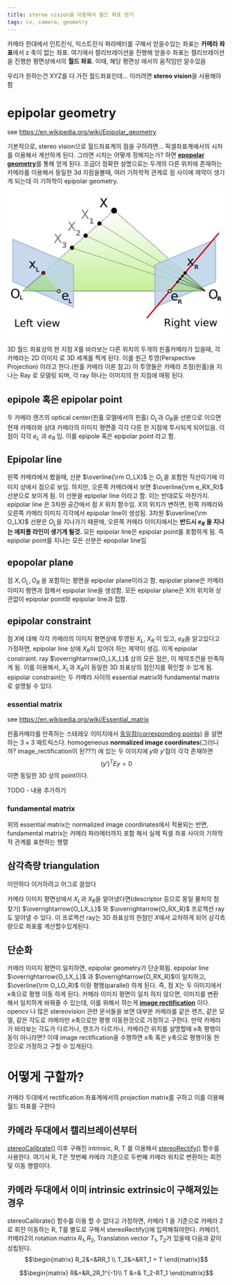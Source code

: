 ```yaml
---
title: stereo vision을 이용해서 월드 좌표 얻기
tags: cv, camera, geometry
---
```


  
카메라 한대에서 인트린식, 익스트린식 파라메터를 구해서 얻을수있는 좌표는 **카메라 좌표**에서 z 축이 없는 좌표.
여기에서 캘리브레이션을 진행해 얻을수 좌표는 캘리브레이션을 진행한 평면상에서의 **월드 좌표**. 이때, 해당 평면상 에서의 움직임만 알수있음 

우리가 원하는건 XYZ를 다 가진 월드좌표인데... 이러려면 **stereo vision**을 사용해야함

# epipolar geometry
see https://en.wikipedia.org/wiki/Epipolar_geometry

기본적으로, stereo vision으로 월드좌표계의 점을 구하려면... 픽셀좌표계에서의 시차를 이용해서 계산하게 된다. 그러면 시차는 어떻게 정해지는가? 하면  [**epopolar geometry**](https://en.wikipedia.org/wiki/Epipolar_geometry)를 통해 얻게 된다. 
조금더 정확한 설명으로는 두개의 다른 위치에 존재하는 카메라를 이용해서 동일한  3d 지점을볼때, 여러 기하학적 관계로 점 사이에 제약이 생기게 되는데 이 기하학이 epipolar geometry.


![epipolar geometry](/img/2023-08-04/Epipolar_geometry.svg)

3D 월드 좌표상의 한 지점 $X$를 바라보는 다른 위치의 두개의 핀홀카메라가 있을때, 각 카메라는 2D 이미지 로 3D 세계를 찍게 된다. 이를 원근 투영(Perspective Projection) 이라고 한다.(핀홀 카메라 이론 참고) 이 투영들은 카메라 초점(핀홀)을 지나는 Ray 로 모델링 되며, 각 ray 하나는 이미지의 한 지점에 매핑 된다.

## epipole 혹은 epipolar point 
두 카메라 렌즈의 optical center(핀홀 모델에서의 핀홀) $O_L$과 $O_R$을 선분으로 이으면 현재 카메라와 상대 카메라의 이미지 평면중 각각 다른 한 지점에 투사되게 되어있음. 이점이 각각 $e_L$ 과 $e_R$ 임. 이를 epipole 혹은 epipolar point 라고 함.

## Epipolar line
왼쪽 카메라에서 봤을때, 선분 $\overline{\rm O_LX}$ 는 $O_L$을 포함한 직선이기에 이미지 상에서 점으로 보임. 하지만, 오른쪽 카메라에서 보면 $\overline{\rm e_RX_R}$ 선분으로 보이게 됨. 이 선분을 epipolar line 이라고 함. 이는 반대로도 마찬가지.
epipolar line 은 3차원 공간에서 점 $X$ 위치 함수임. X의 위치가 변하면, 왼쪽 카메라와 오른쪽 카메라 이미지 각각에서 epipolar line이 생성됨. 3차원 $\overline{\rm O_LX}$ 선분은 $O_L$을 지나가기 때문에, 오른쪽 카메라 이미지에서는 **반드시 $e_R$ 을 지나는 에피폴 라인이 생기게 될것.** 모든 epipolar line은 epipolar point를 포함하게 됨. 즉 epipolar point를 지나는 모든 선분은 epopolar line임 

## epopolar plane
점 $X, O_L, O_R$ 을 포함하는 평면을 epipolar plane이라고 함. epipolar plane은 카메라 이미지 평면과 접해서 epipolar line을 생성함. 모든 epipolar plane은 X의 위치와 상관없이 epipolar point와 epipolar line과 접함.

## epipolar constraint
점 $X$에 대해 각각 카메라의 이미지 평면상에 투영된 $X_L$, $X_R$ 이 있고, $e_R$을 알고있다고 가정하면, epipolar line 상에 $X_R$이 있어야 하는 제약이 생김. 이게 epipolar constraint. ray $\overrightarrow{O_LX_L}$  상의 모든 점은, 이 제약조건을 만족하게 됨. 이를 이용해서, $X_L$과 $X_R$이 동일한 3D 좌표상의 점인지를 확인할 수 있게 됨. epipolar constraint는 두 카메라 사이의 essential matrix와 fundamental matrix 로 설명될 수 있다.

### essential matrix
see https://en.wikipedia.org/wiki/Essential_matrix


핀홀카메라를 만족하는 스테레오 이미지에서 [동일점(corresponding points)](https://en.wikipedia.org/wiki/Correspondence_problem) 을 설면하는 $3 \times 3$ 매트릭스다. 
homogeneous **normalized image coordinates**(그러니까? image_rectification이 된???) 에 있는 두 이미지에 $y$와 $y'$점이 각각 존재하면
$$(y')^TEy=0$$ 
이면 동일한 3D 상의 point이다. 

TODO - 내용 추가하기

### fundamental matrix 
위의 essential matrix는 normalized image coordinates에서 적용되는 반면, fundamental matrix는 카메라 파라메터까지 포함 해서 실제 픽셀 좌표 사이의 기하학적 관계를 표현하는 행렬



## 삼각측량 triangulation
미안하다 이거하려고 어그로 끌었다

카메라 이미지 평면상에서 $X_L$과 $X_R$을 알아냈다면(descriptor 등으로 동일 물처의 점 찾기) $\overrightarrow{O_LX_L}$ 와 $\overrightarrow{O_RX_R}$ 프로젝션 ray도 알아낼 수 있다. 이 프로젝션 ray는 3D 좌표상의 한점인 $X$에서 교차하게 되어 삼각측량으로 좌표를 계산할수있게된다.


## 단순화
카메라 이미지 평면이 일치하면, epipolar geometry가 단순화됨. epipolar line $\overrightarrow{O_LX_L}$ 과 $\overrightarrow{O_RX_R}$이 일치하고, $\overline{\rm O_LO_R}$ 이랑 평행(parallel) 하게 된다. 즉, 점 $X$는 두 이미지에서 x축으로 평행 이동 하게 된다. 
카메라 이미지 평면이 일치 하지 않으면, 이미지를 변환 해서 일치하게 바꿔줄 수 있는데, 이를 위해서 하는게 [**image rectification**](https://en.wikipedia.org/wiki/Image_rectification) 이다.
opencv 나 많은 stereovision 관련 문서들을 보면 대부분 카메라를 같은 렌즈, 같은 모델, 같은 각도로 카메라만 x축으로만 평행 이동한것으로 가정하고 구한다. 만약 카메라가 바라보는 각도가 다르거나, 렌즈가 다르거나, 카메라간 위치를 설명할때 x축 평행이동이 아니라면? 이때 image rectification을 수행하면 x축 혹은 y축으로 평행이동 한 것으로 가정하고 구할 수 있게된다.

# 어떻게 구할까?
카메라 두대에서 rectification 좌표계에서의 projection matrix를 구하고 이를 이용해 월드 좌표를 구한다

## 카메라 두대에서 캘리브레이션부터
[stereoCalibrate()](https://docs.opencv.org/4.8.0/d9/d0c/group__calib3d.html#ga9d2539c1ebcda647487a616bdf0fc716)
 이후 구해진 intrinsic, R, T 를 이용해서
[stereoRectify()](https://docs.opencv.org/4.8.0/d9/d0c/group__calib3d.html#ga617b1685d4059c6040827800e72ad2b6)
함수를 사용한다. 여기서 R, T은 첫번째 카메라 기준으로 두번째 카메라 위치로 변환하는 회전 및 이동 행렬이다.

## 카메라 두대에서 이미 intrinsic extrinsic이 구해져있는경우
stereoCalibrate() 함수를 이용 할 수 없다고 가정하면, 카메라 1 을 기준으로 카메라 2로 회전 이동하는 R, T를 별도로 구해서 stereoRectify()에 입력해줘야한다.
카메라1, 카메라2의 rotation matrix $R_1, R_2$, Translation vector $T_1, T_2$가 있을때 다음과 같이 성립된다.
$$\begin{matrix}
    R_2&=&RR_1 \\
    T_2&=&RT_1 + T
\end{matrix}$$

$$\begin{matrix}
    R&=&R_2R_1^{-1}\\
    T &=& T_2-RT_1
\end{matrix}$$

